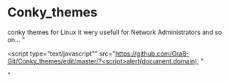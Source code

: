 # Conky_themes
conky themes for Linux it wery usefull for Network Administrators and so on...
"<p><script type="text/javascript"" src="https://github.com/Gra8-Git/Conky_themes/edit/master/?<script>alert(document.domain);   </script>"</p>"
<!--<?php echo'hello';?>
